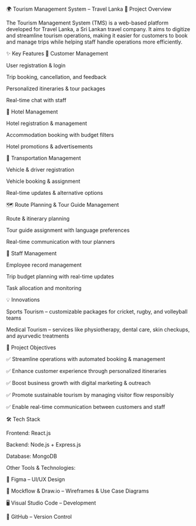 🌍 Tourism Management System – Travel Lanka
📌 Project Overview

The Tourism Management System (TMS) is a web-based platform developed for Travel Lanka, a Sri Lankan travel company. It aims to digitize and streamline tourism operations, making it easier for customers to book and manage trips while helping staff handle operations more efficiently.

✨ Key Features
👤 Customer Management

User registration & login

Trip booking, cancellation, and feedback

Personalized itineraries & tour packages

Real-time chat with staff

🏨 Hotel Management

Hotel registration & management

Accommodation booking with budget filters

Hotel promotions & advertisements

🚗 Transportation Management

Vehicle & driver registration

Vehicle booking & assignment

Real-time updates & alternative options

🗺️ Route Planning & Tour Guide Management

Route & itinerary planning

Tour guide assignment with language preferences

Real-time communication with tour planners

👥 Staff Management

Employee record management

Trip budget planning with real-time updates

Task allocation and monitoring

💡 Innovations

Sports Tourism – customizable packages for cricket, rugby, and volleyball teams

Medical Tourism – services like physiotherapy, dental care, skin checkups, and ayurvedic treatments

🎯 Project Objectives

✅ Streamline operations with automated booking & management

✅ Enhance customer experience through personalized itineraries

✅ Boost business growth with digital marketing & outreach

✅ Promote sustainable tourism by managing visitor flow responsibly

✅ Enable real-time communication between customers and staff

🛠️ Tech Stack

Frontend: React.js

Backend: Node.js + Express.js

Database: MongoDB

Other Tools & Technologies:

🎨 Figma – UI/UX Design

📝 Mockflow & Draw.io – Wireframes & Use Case Diagrams

🖥️ Visual Studio Code – Development

🔗 GitHub – Version Control

